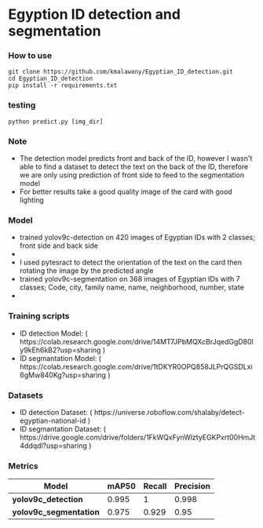 # Egyption ID detection and segmentation 


### How to use
```
git clone https://github.com/kmalawany/Egyptian_ID_detection.git
cd Egyptian_ID_detection
pip install -r requirements.txt
```
### testing

```
python predict.py [img_dir]
```
### Note
<ul>
<li> The detection model predicts front and back of the ID, however I wasn't able to find a dataset to detect the text on the back of the ID,
therefore we are only using prediction of front side to feed to the segmentation model </li>
<li> For better results take a good quality image of the card with good lighting </li>
</ul>

### Model
<ul>
<li> trained yolov9c-detection on 420 images of Egyptian IDs with 2 classes; front side and back side  <li>
<li> I used pytesract to detect the orientation of the text on the card then rotating the image by the predicted angle </li>
<li> trained yolov9c-segmentation on 368 images of Egyptian IDs with 7 classes; Code, city, family name, name, neighborhood, number, state  <li>
</ul>

### Training scripts  
<ul>
  <li> ID detection Model: ( https://colab.research.google.com/drive/14MT7JPbMQXcBrJqedGgD80ly9kEh6kB2?usp=sharing ) </li>
  <li> ID segmantation Model: ( https://colab.research.google.com/drive/1tDKYR0OPQ858JLPrQGSDLxi6gMw840Kg?usp=sharing ) </li>
</ul>

### Datasets
<ul>
  <li> ID detection Dataset: ( https://universe.roboflow.com/shalaby/detect-egyptian-national-id ) </li>
  <li> ID segmantation Dataset: ( https://drive.google.com/drive/folders/1FkWQxFynWlztyEGKPxrt00HmJt4ddqdl?usp=sharing ) </li>
</ul>

### Metrics

| Model            | mAP50                     | Recall | Precision |
|-----------------|----------------------------|--------|-----------|
| <b> yolov9c_detection </b> | 0.995           |   1    |  0.998    |
| <b> yolov9c_segmentation </b> | 0.975       | 0.929   |  0.95     |


